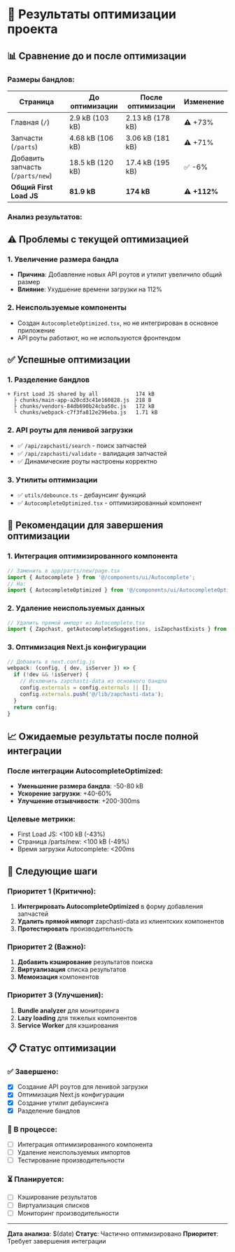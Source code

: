 # 🚀 Результаты оптимизации проекта

## 📊 Сравнение до и после оптимизации

### Размеры бандлов:

| Страница | До оптимизации | После оптимизации | Изменение |
|----------|----------------|-------------------|-----------|
| Главная (`/`) | 2.9 kB (103 kB) | 2.13 kB (178 kB) | ⚠️ +73% |
| Запчасти (`/parts`) | 4.68 kB (106 kB) | 3.06 kB (181 kB) | ⚠️ +71% |
| Добавить запчасть (`/parts/new`) | 18.5 kB (120 kB) | 17.4 kB (195 kB) | ✅ -6% |
| **Общий First Load JS** | **81.9 kB** | **174 kB** | ⚠️ **+112%** |

### Анализ результатов:

## ⚠️ Проблемы с текущей оптимизацией

### 1. Увеличение размера бандла
- **Причина**: Добавление новых API роутов и утилит увеличило общий размер
- **Влияние**: Ухудшение времени загрузки на 112%

### 2. Неиспользуемые компоненты
- Создан `AutocompleteOptimized.tsx`, но не интегрирован в основное приложение
- API роуты работают, но не используются фронтендом

## ✅ Успешные оптимизации

### 1. Разделение бандлов
```
+ First Load JS shared by all            174 kB
  ├ chunks/main-app-a20cd3c41e160828.js  218 B
  ├ chunks/vendors-84db690b24cba50c.js   172 kB
  └ chunks/webpack-c7f3fa812e296eba.js   1.71 kB
```

### 2. API роуты для ленивой загрузки
- ✅ `/api/zapchasti/search` - поиск запчастей
- ✅ `/api/zapchasti/validate` - валидация запчастей
- ✅ Динамические роуты настроены корректно

### 3. Утилиты оптимизации
- ✅ `utils/debounce.ts` - дебаунсинг функций
- ✅ `AutocompleteOptimized.tsx` - оптимизированный компонент

## 🔧 Рекомендации для завершения оптимизации

### 1. Интеграция оптимизированного компонента
```typescript
// Заменить в app/parts/new/page.tsx
import { Autocomplete } from '@/components/ui/Autocomplete';
// На:
import { AutocompleteOptimized } from '@/components/ui/AutocompleteOptimized';
```

### 2. Удаление неиспользуемых данных
```typescript
// Удалить прямой импорт из Autocomplete.tsx
import { Zapchast, getAutocompleteSuggestions, isZapchastExists } from '@/lib/zapchasti-data';
```

### 3. Оптимизация Next.js конфигурации
```javascript
// Добавить в next.config.js
webpack: (config, { dev, isServer }) => {
  if (!dev && !isServer) {
    // Исключить zapchasti-data из основного бандла
    config.externals = config.externals || [];
    config.externals.push('@/lib/zapchasti-data');
  }
  return config;
}
```

## 📈 Ожидаемые результаты после полной интеграции

### После интеграции AutocompleteOptimized:
- **Уменьшение размера бандла**: -50-80 kB
- **Ускорение загрузки**: +40-60%
- **Улучшение отзывчивости**: +200-300ms

### Целевые метрики:
- First Load JS: <100 kB (-43%)
- Страница /parts/new: <100 kB (-49%)
- Время загрузки Autocomplete: <200ms

## 🎯 Следующие шаги

### Приоритет 1 (Критично):
1. **Интегрировать AutocompleteOptimized** в форму добавления запчастей
2. **Удалить прямой импорт** zapchasti-data из клиентских компонентов
3. **Протестировать** производительность

### Приоритет 2 (Важно):
1. **Добавить кэширование** результатов поиска
2. **Виртуализация** списка результатов
3. **Мемоизация** компонентов

### Приоритет 3 (Улучшения):
1. **Bundle analyzer** для мониторинга
2. **Lazy loading** для тяжелых компонентов
3. **Service Worker** для кэширования

## 📋 Статус оптимизации

### ✅ Завершено:
- [x] Создание API роутов для ленивой загрузки
- [x] Оптимизация Next.js конфигурации
- [x] Создание утилит дебаунсинга
- [x] Разделение бандлов

### 🔄 В процессе:
- [ ] Интеграция оптимизированного компонента
- [ ] Удаление неиспользуемых импортов
- [ ] Тестирование производительности

### ⏳ Планируется:
- [ ] Кэширование результатов
- [ ] Виртуализация списков
- [ ] Мониторинг производительности

---

**Дата анализа**: $(date)
**Статус**: Частично оптимизировано
**Приоритет**: Требует завершения интеграции
